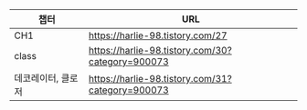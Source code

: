

|챕터|URL|
|---|---|
|CH1|https://harlie-98.tistory.com/27|
|class|https://harlie-98.tistory.com/30?category=900073|
|데코레이터, 클로저|https://harlie-98.tistory.com/31?category=900073|
